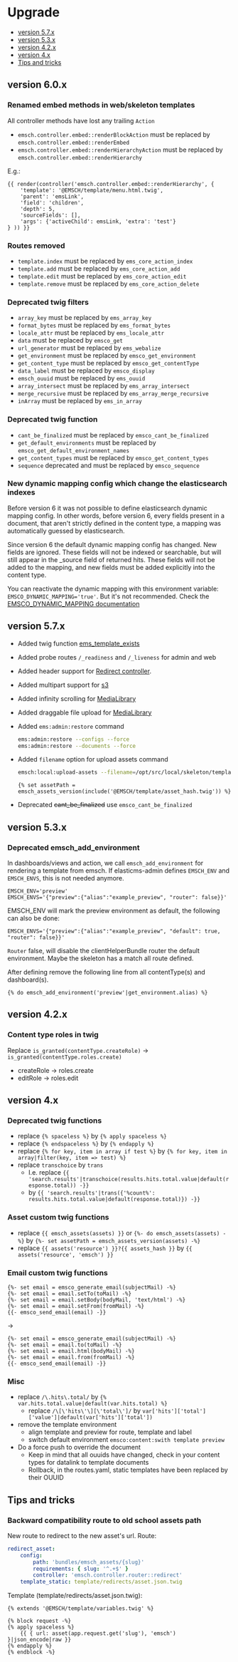 # Upgrade

  * [version 5.7.x](#version-57x)
  * [version 5.3.x](#version-53x)
  * [version 4.2.x](#version-42x)
  * [version 4.x](#version-4x)
  * [Tips and tricks](#tips-and-tricks)

## version 6.0.x

### Renamed embed methods in web/skeleton templates

All controller methods have lost any trailing `Action`

* `emsch.controller.embed::renderBlockAction` must be replaced by `emsch.controller.embed::renderEmbed`
* `emsch.controller.embed::renderHierarchyAction` must be replaced by `emsch.controller.embed::renderHierarchy`

E.g.:

```twig
{{ render(controller('emsch.controller.embed::renderHierarchy', {
    'template': '@EMSCH/template/menu.html.twig',
    'parent': 'emsLink',
    'field': 'children',
    'depth': 5,
    'sourceFields': [],
    'args': {'activeChild': emsLink, 'extra': 'test'}
} )) }}
```

### Routes removed

* `template.index` must be replaced by `ems_core_action_index`
* `template.add` must be replaced by `ems_core_action_add`
* `template.edit` must be replaced by `ems_core_action_edit`
* `template.remove` must be replaced by `ems_core_action_delete`

### Deprecated twig filters

* `array_key` must be replaced by `ems_array_key`
* `format_bytes` must be replaced by `ems_format_bytes`
* `locale_attr` must be replaced by `ems_locale_attr`
* `data` must be replaced by `emsco_get`
* `url_generator` must be replaced by `ems_webalize`
* `get_environment` must be replaced by `emsco_get_environment`
* `get_content_type` must be replaced by `emsco_get_contentType`
* `data_label` must be replaced by `emsco_display`
* `emsch_ouuid` must be replaced by `ems_ouuid`
* `array_intersect` must be replaced by `ems_array_intersect`
* `merge_recursive` must be replaced by `ems_array_merge_recursive`
* `inArray` must be replaced by `ems_in_array`

### Deprecated twig function

* `cant_be_finalized` must be replaced by `emsco_cant_be_finalized`
* `get_default_environments` must be replaced by `emsco_get_default_environment_names`
* `get_content_types` must be replaced by `emsco_get_content_types`
* `sequence` deprecated and must be replaced by `emsco_sequence`

### New dynamic mapping config which change the elasticsearch indexes

Before version 6 it was not possible to define elasticsearch dynamic mapping config. In other words, before version 6, every fields present in a document, that aren't strictly defined in the content type, a mapping was automatically guessed by elasticsearch.

Since version 6 the default dynamic mapping config has changed. New fields are ignored. These fields will not be indexed or searchable, but will still appear in the _source field of returned hits. These fields will not be added to the mapping, and new fields must be added explicitly into the content type.

You can reactivate the dynamic mapping with this environment variable:  `EMSCO_DYNAMIC_MAPPING='true'`. But it's not recommended. Check the [EMSCO_DYNAMIC_MAPPING documentation](elasticms-admin/environment-variables.md#emscodynamicmapping)

## version 5.7.x

* Added twig function [ems_template_exists](./site-building/twig.md#ems_template_exists)
* Added probe routes `/_readiness` and `/_liveness` for admin and web
* Added header support for [Redirect controller](./dev/client-helper-bundle/routing.md#redirect-controller).
* Added multipart support for [s3](./dev/common-bundle/storages.md#s3)
* Added infinity scrolling for [MediaLibrary](./dev/core-bundle/twig/component.md#media-library)
* Added draggable file upload for [MediaLibrary](./dev/core-bundle/twig/component.md#media-library)
* Added `ems:admin:restore` command
  ```bash
  ems:admin:restore --configs --force
  ems:admin:restore --documents --force
  ```
* Added `filename` option for upload assets command
  ```bash
  emsch:local:upload-assets --filename=/opt/src/local/skeleton/template/asset_hash.twig
  ```
  
  ```twig
  {% set assetPath = emsch_assets_version(include('@EMSCH/template/asset_hash.twig')) %}
  ```
* Deprecated ~~cant_be_finalized~~ use `emsco_cant_be_finalized`

## version 5.3.x

### Deprecated emsch_add_environment 

In dashboards/views and action, we call `emsch_add_environment` for rendering a template from emsch.
If elasticms-admin defines `EMSCH_ENV` and `EMSCH_ENVS`, this is not needed anymore.

```.env
EMSCH_ENV='preview'
EMSCH_ENVS='{"preview":{"alias":"example_preview", "router": false}}' 
```

EMSCH_ENV will mark the preview environment as default, the following can also be done:
```.env
EMSCH_ENVS='{"preview":{"alias":"example_preview", "default": true, "router": false}}' 
```

`Router` false, will disable the clientHelperBundle router the default environment. 
Maybe the skeleton has a match all route defined.

After defining remove the following line from all contentType(s) and dashboard(s).
```twig
{% do emsch_add_environment('preview'|get_environment.alias) %} 
```

## version 4.2.x

### Content type roles in twig
Replace `is_granted(contentType.createRole)` → `is_granted(contentType.roles.create)`
* createRole → roles.create
* editRole → roles.edit

## version 4.x

### Deprecated twig functions
* replace `{% spaceless %}` by `{% apply spaceless %}`
* replace `{% endspaceless %}` by `{% endapply %}`
* replace `{% for key, item in array if test %}` by  `{% for key, item in array|filter(key, item => test) %}`
* replace `transchoice` by `trans`
  * I.e. replace `{{ 'search.results'|transchoice(results.hits.total.value|default(response.total)) -}}`
  * by `{{ 'search.results'|trans({'%count%': results.hits.total.value|default(response.total)}) -}}`

### Asset custom twig functions
* replace `{{ emsch_assets(assets) }}` or `{%- do emsch_assets(assets) -%}` by `{%- set assetPath = emsch_assets_version(assets) -%}`
* replace `{{ assets('resource') }}?{{ assets_hash }}` by `{{ assets('resource', 'emsch') }}`

### Email custom twig functions
```twig
{%- set email = emsco_generate_email(subjectMail) -%}
{%- set email = email.setTo(toMail) -%}
{%- set email = email.setBody(bodyMail, 'text/html') -%}
{%- set email = email.setFrom(fromMail) -%}
{{- emsco_send_email(email) -}}
```
→
```twig
{%- set email = emsco_generate_email(subjectMail) -%}
{%- set email = email.to(toMail) -%}
{%- set email = email.html(bodyMail) -%}
{%- set email = email.from(fromMail) -%}
{{- emsco_send_email(email) -}}
```

### Misc
* replace `/\.hits\.total/` by `{% var.hits.total.value|default(var.hits.total) %}`
  * replace `/\[\'hits\'\][\'total\']/` by `var['hits']['total']['value']|default(var['hits']['total'])`
* remove the template environment
  * align template and preview for route, template and label
  * switch default environment `emsco:content:swith template preview`
* Do a force push to override the document
  * Keep in mind that all ouuids have changed, check in your content types for datalink to template documents
  * Rollback, in the routes.yaml, static templates have been replaced by their OUUID

## Tips and tricks

### Backward compatibility route to old school assets path

New route to redirect to the new asset's url. Route:

```yaml
redirect_asset:
    config:
        path: 'bundles/emsch_assets/{slug}'
        requirements: { slug: '^.+$' }
        controller: 'emsch.controller.router::redirect'
    template_static: template/redirects/asset.json.twig
```

Template (template/redirects/asset.json.twig):

```twig
{% extends '@EMSCH/template/variables.twig' %}

{% block request -%}
{% apply spaceless %}
    {{ { url: asset(app.request.get('slug'), 'emsch') }|json_encode|raw }}
{% endapply %}
{% endblock -%}
```
